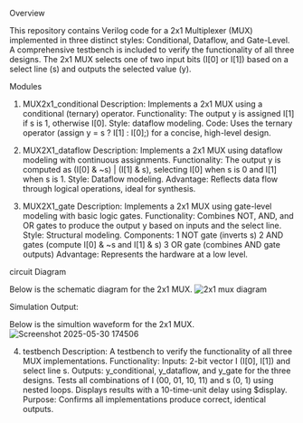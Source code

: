 Overview

This repository contains Verilog code for a 2x1 Multiplexer (MUX) implemented in three distinct styles: Conditional, Dataflow, and Gate-Level. A comprehensive testbench is included to verify the functionality of all three designs. The 2x1 MUX selects one of two input bits (I[0] or I[1]) based on a select line (s) and outputs the selected value (y).

Modules

1. MUX2x1_conditional
Description: Implements a 2x1 MUX using a conditional (ternary) operator.
Functionality: The output y is assigned I[1] if s is 1, otherwise I[0].
Style: dataflow modeling.
Code: Uses the ternary operator (assign y = s ? I[1] : I[0];) for a concise, high-level design.

2. MUX2X1_dataflow
Description: Implements a 2x1 MUX using dataflow modeling with continuous assignments.
Functionality: The output y is computed as (I[0] & ~s) | (I[1] & s), selecting I[0] when s is 0 and I[1] when s is 1.
Style: Dataflow modeling.
Advantage: Reflects data flow through logical operations, ideal for synthesis.

3. MUX2X1_gate
Description: Implements a 2x1 MUX using gate-level modeling with basic logic gates.
Functionality: Combines NOT, AND, and OR gates to produce the output y based on inputs and the select line.
Style: Structural modeling.
Components:
1 NOT gate (inverts s)
2 AND gates (compute I[0] & ~s and I[1] & s)
3 OR gate (combines AND gate outputs)
Advantage: Represents the hardware at a low level.


circuit Diagram

Below is the schematic diagram for the 2x1 MUX.
![2x1 mux diagram](https://github.com/user-attachments/assets/006509e6-8b04-4d61-ab0a-4bf81ec90f2f)

Simulation Output:

Below is the simultion waveform for the 2x1 MUX.
![Screenshot 2025-05-30 174506](https://github.com/user-attachments/assets/5afdd628-8dc1-4c8e-aa1b-2c2e694526be)

4. testbench
Description: A testbench to verify the functionality of all three MUX implementations.
Functionality:
Inputs: 2-bit vector I (I[0], I[1]) and select line s.
Outputs: y_conditional, y_dataflow, and y_gate for the three designs.
Tests all combinations of I (00, 01, 10, 11) and s (0, 1) using nested loops.
Displays results with a 10-time-unit delay using $display.
Purpose: Confirms all implementations produce correct, identical outputs.
